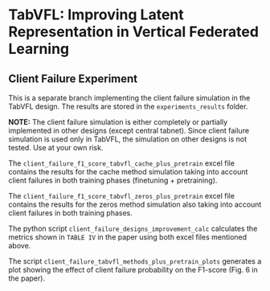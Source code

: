 # TabVFL: Improving Latent Representation in Vertical Federated Learning

## Client Failure Experiment

This is a separate branch implementing the client failure simulation in the TabVFL design. The results are stored in the `experiments_results` folder. 

**NOTE:** The client failure simulation is either completely or partially implemented in other designs (except central tabnet). Since client failure simulation is used only in TabVFL, the simulation on other designs is not tested. Use at your own risk.  

The `client_failure_f1_score_tabvfl_cache_plus_pretrain` excel file contains the results for the cache method simulation taking into account client failures in both training phases (finetuning + pretraining).

The `client_failure_f1_score_tabvfl_zeros_plus_pretrain` excel file contains the results for the zeros method simulation also taking into account client failures in both training phases.

The python script `client_failure_designs_improvement_calc` calculates the metrics shown in `TABLE IV` in the paper using both excel files mentioned above.

The script `client_failure_tabvfl_methods_plus_pretrain_plots` generates a plot showing the effect of client failure probability on the F1-score (Fig. 6 in the paper).